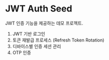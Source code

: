 # JWT Auth Seed

JWT 인증 기능을 제공하는 데모 프로젝트.

1. JWT 기반 로그인
2. 토큰 재발급 프로세스 (Refresh Token Rotation)
3. 디바이스별 인증 세션 관리
4. OTP 인증
